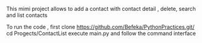 This mimi project allows to 
add a contact with contact detail , delete, search and list contacts 

To run the code , first clone https://github.com/Befeka/PythonPractices.git/
cd Progects/ContactList
execute main.py and follow the command interface 
